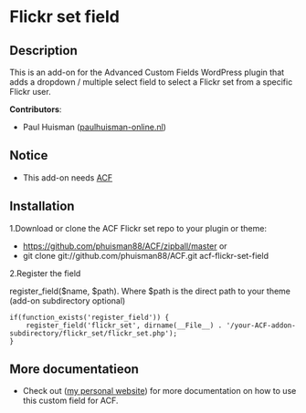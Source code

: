 ﻿Flickr set field
=============

## Description

This is an add-on for the Advanced Custom Fields WordPress plugin that adds a dropdown / multiple select field to select a Flickr set from a specific Flickr user.

**Contributors**:

* Paul Huisman	([paulhuisman-online.nl](http://www.paulhuisman-online.nl))

## Notice

- This add-on needs [ACF](http://www.advancedcustomfields.com/) 


## Installation

1.Download or clone the ACF Flickr set repo to your plugin or theme:  
* https://github.com/phuisman88/ACF/zipball/master or  
* git clone git://github.com/phuisman88/ACF.git acf-flickr-set-field  

2.Register the field 

register_field($name, $path). Where $path is the direct path to your theme (add-on subdirectory optional)

	if(function_exists('register_field')) {    
		register_field('flickr_set', dirname(__File__) . '/your-ACF-addon-subdirectory/flickr_set/flickr_set.php');  
	}  

## More documentatieon

* Check out ([my personal website](http://www.paulhuisman-online.nl/fresh-look/flickr-field)) for more documentation on how to use this custom field for ACF.